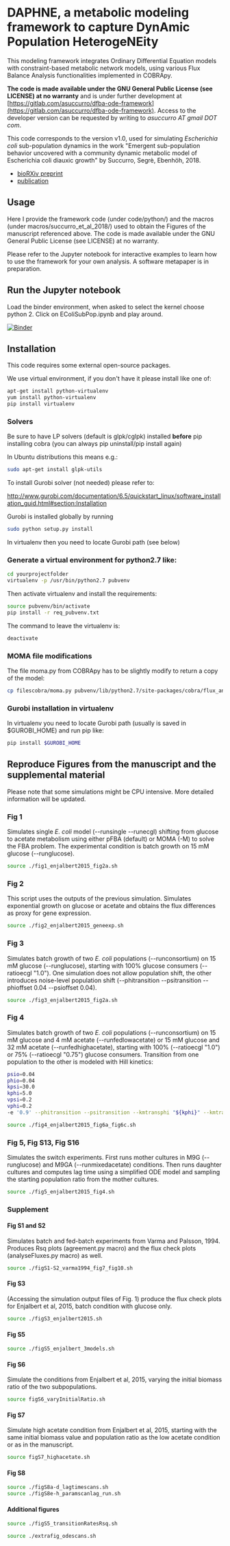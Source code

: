 # DAPHNE, a metabolic modeling framework to capture DynAmic Population HeterogeNEity

This modeling framework integrates Ordinary Differential Equation models with
constraint-based metabolic network models, using various Flux Balance Analysis functionalities 
implemented in COBRApy.

**The code is made available under the GNU General Public License (see LICENSE) at no warranty** and is under further development at [https://gitlab.com/asuccurro/dfba-ode-framework](https://gitlab.com/asuccurro/dfba-ode-framework). Access to the developer version can be requested by writing to *asuccurro AT gmail DOT com*.

This code corresponds to the version v1.0, used for simulating *Escherichia coli* sub-population dynamics in the work
"Emergent sub-population behavior uncovered with a community dynamic metabolic model of Escherichia coli diauxic growth" by Succurro, Segrè, Ebenhöh, 2018.

* [bioRXiv preprint](https://www.biorxiv.org/content/early/2018/06/27/291492)
* [publication]()

## Usage

Here I provide the framework code (under code/python/) and the macros (under macros/succurro_et_al_2018/)
used to obtain the Figures of the manuscript referenced above.
The code is made available under the GNU General Public License (see LICENSE) at no warranty.

Please refer to the Jupyter notebook for interactive examples to learn how to use the framework for your own analysis. A software
metapaper is in preparation.


## Run the Jupyter notebook

Load the binder environment, when asked to select the kernel choose python 2. Click on EColiSubPop.ipynb and play around.

[![Binder](https://mybinder.org/badge.svg)](https://mybinder.org/v2/gh/QTB-HHU/dfba-ode-framework_ecoli-diauxie/master)
	
## Installation

This code requires some external open-source packages.

We use virtual environment, if you don't have it please install like one of:

```bash
apt-get install python-virtualenv
yum install python-virtualenv
pip install virtualenv
```

### Solvers
	
Be sure to have LP solvers (default is glpk/cglpk) installed **before** pip installing cobra (you can always pip uninstall/pip install again)

In Ubuntu distributions this means e.g.:

```bash
sudo apt-get install glpk-utils
```

To install Gurobi solver (not needed) please refer to:
	
http://www.gurobi.com/documentation/6.5/quickstart_linux/software_installation_guid.html#section:Installation
	
Gurobi is installed globally by running

```bash
sudo python setup.py install
```

In virtualenv then you need to locate Gurobi path (see below)
	
### Generate a virtual environment for python2.7 like:

```bash
cd yourprojectfolder
virtualenv -p /usr/bin/python2.7 pubvenv
```

Then activate virtualenv and install the requirements:

```bash
source pubvenv/bin/activate
pip install -r req_pubvenv.txt
```

The command to leave the virtualenv is:

```bash
deactivate
```


### MOMA file modifications

The file moma.py from COBRApy has to be slightly modify to return a copy of the model:

```bash
cp filescobra/moma.py pubvenv/lib/python2.7/site-packages/cobra/flux_analysis/
```

### Gurobi installation in virtualenv

In virtualenv you need to locate Gurobi path (usually is saved in $GUROBI_HOME) and run pip like:

```bash
pip install $GUROBI_HOME
```


## Reproduce Figures from  the manuscript and the supplemental material

Please note that some simulations might be CPU intensive. More detailed information will be updated.

### Fig 1

Simulates single *E. coli* model (--runsingle --runecgl) shifting from glucose to acetate metabolism using either pFBA (default) or MOMA (-M) to solve the FBA problem.
The experimental condition is batch growth on 15 mM glucose (--runglucose).

```bash
source ./fig1_enjalbert2015_fig2a.sh
```


### Fig 2

This script uses the outputs of the previous simulation. Simulates exponential growth on glucose or acetate and obtains the flux differences as proxy for gene expression.

```bash
source ./fig2_enjalbert2015_geneexp.sh
```


### Fig 3

Simulates batch growth of two *E. coli* populations (--runconsortium) on 15 mM glucose (--runglucose), starting with 100% glucose consumers (--ratioecgl "1.0"). One simulation does not allow population shift, the other introduces noise-level population shift (--phitransition --psitransition --phioffset 0.04 --psioffset 0.04).

```bash
source ./fig3_enjalbert2015_fig2a.sh
```


### Fig 4

Simulates batch growth of two *E. coli* populations (--runconsortium) on 15 mM glucose and 4 mM acetate (--runfedlowacetate) or 15 mM glucose and 32 mM acetate (--runfedhighacetate),
starting with 100% (--ratioecgl "1.0") or 75% (--ratioecgl "0.75") glucose consumers.
Transition from one population to the other is modeled with Hill kinetics:
```bash
psio=0.04
phio=0.04
kpsi=30.0
kphi=5.0
vpsi=0.2
vphi=0.2
-e '0.9' --phitransition --psitransition --kmtransphi "${kphi}" --kmtranspsi "${kpsi}" --vmaxpsi "${vpsi}" --vmaxphi "${vphi}" --phioffset "${phio}" --psioffset "${psio}"
```

```bash
source ./fig4_enjalbert2015_fig6a_fig6c.sh
```

### Fig 5, Fig S13, Fig S16

Simulates the switch experiments. First runs mother cultures in M9G (--runglucose) and M9GA (--runmixedacetate) conditions. Then runs daughter cultures and computes lag time
using a simplified ODE model and sampling the starting population ratio from the mother cultures.

```bash
source ./fig5_enjalbert2015_fig4.sh
```

### Supplement

#### Fig S1 and S2

Simulates batch and fed-batch experiments from Varma and Palsson, 1994. Produces Rsq plots (agreement.py macro) and the flux check plots (analyseFluxes.py macro) as well.

```bash
source ./figS1-S2_varma1994_fig7_fig10.sh
```

#### Fig S3

(Accessing the simulation output files of Fig. 1) produce the flux check plots for Enjalbert et al, 2015, batch condition with glucose only.

```bash
source ./figS3_enjalbert2015.sh
``` 

#### Fig S5

```bash
source ./figS5_enjalbert_3models.sh
```

#### Fig S6

Simulate the conditions from Enjalbert et al, 2015, varying the initial biomass ratio of the two subpopulations.

```bash
source figS6_varyInitialRatio.sh
```

#### Fig S7

Simulate high acetate condition from Enjalbert et al, 2015, starting with the same initial biomass value and population ratio as the low acetate condition or as in the manuscript.

```bash
source figS7_highacetate.sh
```

#### Fig S8

```bash
source ./figS8a-d_lagtimescans.sh
source ./figS8e-h_paramscanlag_run.sh
```

#### Additional figures

```bash
source ./figS5_transitionRatesRsq.sh
```


```bash
source ./extrafig_odescans.sh
```
